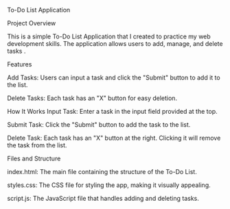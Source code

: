 To-Do List Application

Project Overview

This is a simple To-Do List Application that I created to practice my web development skills. The application allows users to add, manage, and delete tasks .  

Features

Add Tasks: Users can input a task and click the "Submit" button to add it to the list.

Delete Tasks: Each task has an "X" button for easy deletion.

How It Works
Input Task: Enter a task in the input field provided at the top.

Submit Task: Click the "Submit" button to add the task to the list.

Delete Task: Each task has an "X" button at the right. Clicking it will remove the task from the list.

Files and Structure

index.html: The main file containing the structure of the To-Do List.

styles.css: The CSS file for styling the app, making it visually appealing.

script.js: The JavaScript file that handles adding and deleting tasks.
